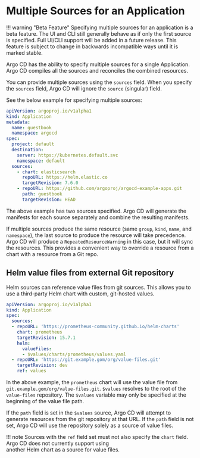 # Multiple Sources for an Application

!!! warning "Beta Feature"
    Specifying multiple sources for an application is a beta feature. The UI and CLI still generally behave as if only
    the first source is specified. Full UI/CLI support will be added in a future release.
    This feature is subject to change in backwards incompatible ways until it is marked stable.

Argo CD has the ability to specify multiple sources for a single Application. Argo CD compiles all the sources
and reconciles the combined resources.

You can provide multiple sources using the `sources` field. When you specify the `sources` field, Argo CD will ignore 
the `source` (singular) field.

See the below example for specifying multiple sources:

```yaml
apiVersion: argoproj.io/v1alpha1
kind: Application
metadata:
  name: guestbook
  namespace: argocd
spec:
  project: default
  destination:
    server: https://kubernetes.default.svc
    namespace: default
  sources:
    - chart: elasticsearch
      repoURL: https://helm.elastic.co
      targetRevision: 7.6.0
    - repoURL: https://github.com/argoproj/argocd-example-apps.git
      path: guestbook
      targetRevision: HEAD
```

The above example has two sources specified. Argo CD will generate the manifests for each source separately and combine 
the resulting manifests.

If multiple sources produce the same resource (same `group`, `kind`, `name`, and `namespace`), the last source to 
produce the resource will take precedence. Argo CD will produce a `RepeatedResourceWarning` in this case, but it will 
sync the resources. This provides a convenient way to override a resource from a chart with a resource from a Git repo.

## Helm value files from external Git repository

Helm sources can reference value files from git sources. This allows you to use a third-party Helm chart with custom,
git-hosted values.

```yaml
apiVersion: argoproj.io/v1alpha1
kind: Application
spec:
  sources:
  - repoURL: 'https://prometheus-community.github.io/helm-charts'
    chart: prometheus
    targetRevision: 15.7.1
    helm:
      valueFiles:
      - $values/charts/prometheus/values.yaml
  - repoURL: 'https://git.example.gom/org/value-files.git'
    targetRevision: dev
    ref: values
```

In the above example, the `prometheus` chart will use the value file from `git.example.gom/org/value-files.git`. 
`$values` resolves to the root of the `value-files` repository. The `$values` variable may only be specified at the 
beginning of the value file path.

If the `path` field is set in the `$values` source, Argo CD will attempt to generate resources from the git repository
at that URL. If the `path` field is not set, Argo CD will use the repository solely as a source of value files.

!!! note
    Sources with the `ref` field set must not also specify the `chart` field. Argo CD does not currently support using  
    another Helm chart as a source for value files.
